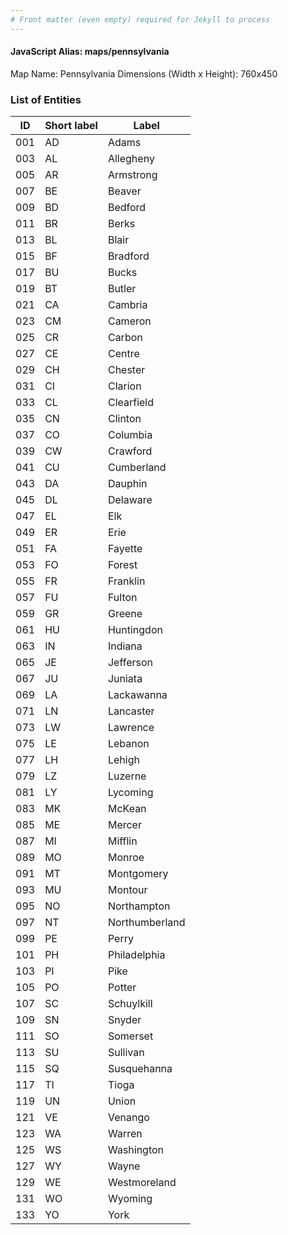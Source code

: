 ```yaml
---
# Front matter (even empty) required for Jekyll to process
---
```


#### JavaScript Alias: maps/pennsylvania

Map Name: Pennsylvania
Dimensions (Width x Height): 760x450





### List of Entities

ID | Short label | Label
---|---|---|
001|AD|Adams
003|AL|Allegheny
005|AR|Armstrong
007|BE|Beaver
009|BD|Bedford
011|BR|Berks
013|BL|Blair
015|BF|Bradford
017|BU|Bucks
019|BT|Butler
021|CA|Cambria
023|CM|Cameron
025|CR|Carbon
027|CE|Centre
029|CH|Chester
031|CI|Clarion
033|CL|Clearfield
035|CN|Clinton
037|CO|Columbia
039|CW|Crawford
041|CU|Cumberland
043|DA|Dauphin
045|DL|Delaware
047|EL|Elk
049|ER|Erie
051|FA|Fayette
053|FO|Forest
055|FR|Franklin
057|FU|Fulton
059|GR|Greene
061|HU|Huntingdon
063|IN|Indiana
065|JE|Jefferson
067|JU|Juniata
069|LA|Lackawanna
071|LN|Lancaster
073|LW|Lawrence
075|LE|Lebanon
077|LH|Lehigh
079|LZ|Luzerne
081|LY|Lycoming
083|MK|McKean
085|ME|Mercer
087|MI|Mifflin
089|MO|Monroe
091|MT|Montgomery
093|MU|Montour
095|NO|Northampton
097|NT|Northumberland
099|PE|Perry
101|PH|Philadelphia
103|PI|Pike
105|PO|Potter
107|SC|Schuylkill
109|SN|Snyder
111|SO|Somerset
113|SU|Sullivan
115|SQ|Susquehanna
117|TI|Tioga
119|UN|Union
121|VE|Venango
123|WA|Warren
125|WS|Washington
127|WY|Wayne
129|WE|Westmoreland
131|WO|Wyoming
133|YO|York

